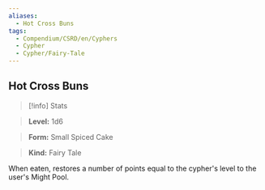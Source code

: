```yaml
---
aliases:
  - Hot Cross Buns
tags:
  - Compendium/CSRD/en/Cyphers
  - Cypher
  - Cypher/Fairy-Tale
---
```

  
    
## Hot Cross Buns    
>[!info] Stats    
> **Level:** 1d6    
> **Form:** Small Spiced Cake    
> **Kind:** Fairy Tale  
    
When eaten, restores a number of points equal to the cypher's level to the user's Might Pool.